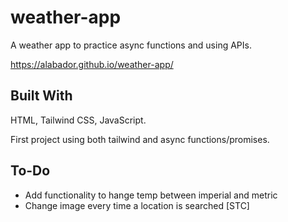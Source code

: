 # weather-app
A weather app to practice async functions and using APIs.

https://alabador.github.io/weather-app/

## Built With
HTML, Tailwind CSS, JavaScript. 

First project using both tailwind and async functions/promises. 

## To-Do
- Add functionality to hange temp between imperial and metric
- Change image every time a location is searched [STC]
